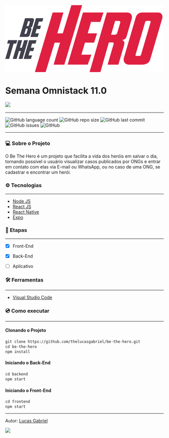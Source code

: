 <img src="frontend/src/assets/logo.svg" >

# Semana Omnistack 11.0

<img src="frontend/src/assets/prev.png">

---

![GitHub language count](https://img.shields.io/github/languages/count/thelucasgabriel/be-the-hero) 
![GitHub repo size](https://img.shields.io/github/repo-size/thelucasgabriel/be-the-hero)
![GitHub last commit](https://img.shields.io/github/last-commit/thelucasgabriel/be-the-hero)
![GitHub issues](https://img.shields.io/github/issues-raw/thelucasgabriel/be-the-hero)
![GitHub](https://img.shields.io/github/license/thelucasgabriel/be-the-hero)

---

### :computer: Sobre o Projeto 
O Be The Hero é um projeto que facilita a vida dos heróis em salvar o dia, tornando possível o usuário visualizar casos publicados por ONGs e entrar em contato com elas via E-mail ou WhatsApp, ou no caso de uma ONG, se cadastrar e encontrar um herói.

### :gear: Tecnologias 
---
* [Node JS](https://nodejs.org/)
* [React JS](https://reactjs.org/)
* [React Native](https://reactnative.dev/)
* [Expo](https://expo.io/)

### :pencil: Etapas
---
- [x] Front-End
- [x] Back-End
- [ ] Aplicativo


### :hammer_and_wrench: Ferramentas
---
* [Visual Studio Code](https://code.visualstudio.com/)

### 	:cd: Como executar
---
#### Clonando o Projeto

```
git clone https://github.com/thelucasgabriel/be-the-hero.git
cd be-the-hero
npm install
```
#### Iniciando o Back-End
```
cd backend
npm start
```

#### Iniciando o Front-End
```
cd frontend
npm start
```

***


Autor: [Lucas Gabriel](https://github.com/thelucasgabriel/)

[<img src="http://img.shields.io/badge/GitHub-thelucasgabriel-lightgrey?logo=github">](https://github.com/thelucasgabriel/)
